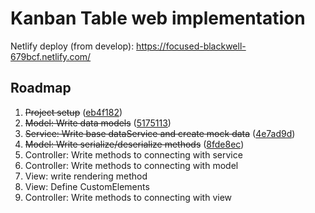 # Kanban Table web implementation

Netlify deploy (from develop): <https://focused-blackwell-679bcf.netlify.com/>

## Roadmap

1. ~~Project setup~~ ([eb4f182](https://github.com/jaroslaw-bagnicki/kanban-table/commit/eb4f182084a4000a9880748da29a1b394ff8ac9c))
2. ~~Model: Write data models~~ ([5175113](https://github.com/jaroslaw-bagnicki/kanban-table/commit/5175113e81f7dc53747cc83412279208793e2450))
3. ~~Service: Write base dataService and create mock data~~ ([4e7ad9d](https://github.com/jaroslaw-bagnicki/kanban-table/commit/4e7ad9dda3e482c677b3e67f239054676b7f68fd))
4. ~~Model: Write serialize/deserialize methods~~ ([8fde8ec](https://github.com/jaroslaw-bagnicki/kanban-table/commit/8fde8ec5766abc73e5c72620e69ee23ebd8b90ae))
5. Controller: Write methods to connecting with service
6. Controller: Write methods to connecting with model
7. View: write rendering method
8. View: Define CustomElements
9. Controller: Write methods to connecting with view